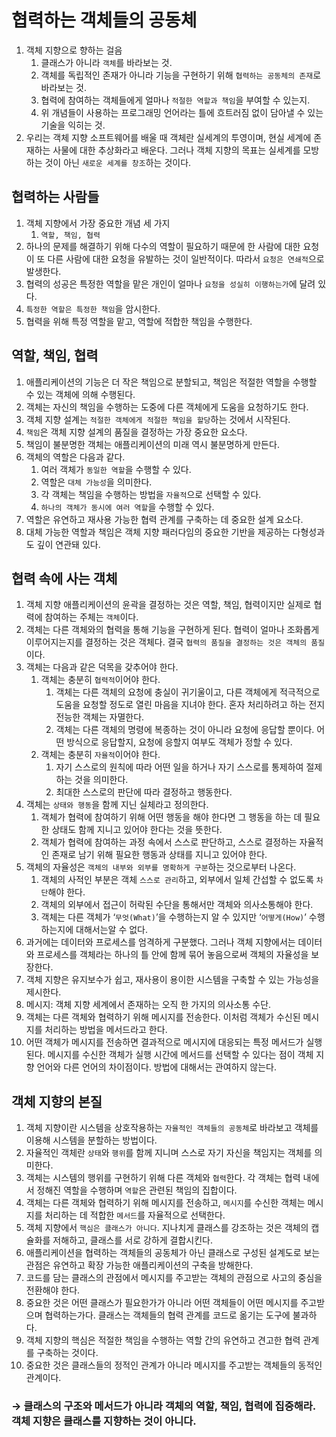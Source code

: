 # 협력하는 객체들의 공동체

1. 객체 지향으로 향하는 걸음
    1. 클래스가 아니라 `객체`를 바라보는 것.
    2. 객체를 독립적인 존재가 아니라 기능을 구현하기 위해 `협력하는 공동체의 존재`로 바라보는 것.
    3. 협력에 참여하는 객체들에게 얼마나 `적절한 역할과 책임`을 부여할 수 있는지.
    4. 위 개념들이 사용하는 프로그래밍 언어라는 틀에 흐트러짐 없이 담아낼 수 있는 기술을 익히는 것.
2. 우리는 객체 지향 소프트웨어를 배울 때 객체란 실세계의 투영이며, 현실 세계에 존재하는 사물에 대한 추상화라고 배운다. 그러나 객체 지향의 목표는 실세계를 모방하는 것이 아닌 `새로운 세계를 창조`하는 것이다.

## 협력하는 사람들

1. 객체 지향에서 가장 중요한 개념 세 가지
    1. `역할, 책임, 협력`
2. 하나의 문제를 해결하기 위해 다수의 역할이 필요하기 때문에 한 사람에 대한 요청이 또 다른 사람에 대한 요청을 유발하는 것이 일반적이다. 따라서 `요청은 연쇄적`으로 발생한다.
3. 협력의 성공은 특정한 역할을 맡은 개인이 얼마나 `요청을 성실히 이행하는가`에 달려 있다.
4. `특정한 역할은 특정한 책임`을 암시한다.
5. 협력을 위해 특정 역할을 맡고, 역할에 적합한 책임을 수행한다.

## 역할, 책임, 협력

1. 애플리케이션의 기능은 더 작은 책임으로 분할되고, 책임은 적절한 역할을 수행할 수 있는 객체에 의해 수행된다.
2. 객체는 자신의 책임을 수행하는 도중에 다른 객체에게 도움을 요청하기도 한다. 
3. 객체 지향 설계는 `적절한 객체에게 적절한 책임을 할당`하는 것에서 시작된다. 
4. `책임`은 객체 지향 설계의 품질을 결정하는 가장 중요한 요소다. 
5. 책임이 불분명한 객체는 애플리케이션의 미래 역시 불분명하게 만든다.
6. 객체의 역할은 다음과 같다.
    1. 여러 객체가 `동일한 역할`을 수행할 수 있다.
    2. 역할은 `대체 가능성`을 의미한다.
    3. 각 객체는 책임을 수행하는 방법을 `자율적`으로 선택할 수 있다.
    4. `하나의 객체가 동시에 여러 역할`을 수행할 수 있다.
7. 역할은 유연하고 재사용 가능한 협력 관계를 구축하는 데 중요한 설계 요소다. 
8. 대체 가능한 역할과 책임은 객체 지향 패러다임의 중요한 기반을 제공하는 다형성과도 깊이 연관돼 있다.

## 협력 속에 사는 객체

1. 객체 지향 애플리케이션의 윤곽을 결정하는 것은 역할, 책임, 협력이지만 실제로 협력에 참여하는 주체는 `객체`이다.
2. 객체는 다른 객체와의 협력을 통해 기능을 구현하게 된다. 협력이 얼마나 조화롭게 이루어지는지를 결정하는 것은 객체다. 결국 `협력의 품질을 결정하는 것은 객체의 품질`이다.
3. 객체는 다음과 같은 덕목을 갖추어야 한다.
    1. 객체는 충분히 `협력적`이어야 한다. 
        1. 객체는 다른 객체의 요청에 충실이 귀기울이고, 다른 객체에게 적극적으로 도움을 요청할 정도로 열린 마음을 지녀야 한다. 혼자 처리하려고 하는 전지전능한 객체는 자멸한다. 
        2. 객체는 다른 객체의 명령에 복종하는 것이 아니라 요청에 응답할 뿐이다. 어떤 방식으로 응답할지, 요청에 응할지 여부도 객체가 정할 수 있다.
    2. 객체는 충분히 `자율적`이어야 한다. 
        1. 자기 스스로의 원칙에 따라 어떤 일을 하거나 자기 스스로를 통제하여 절제하는 것을 의미한다.
        2. 최대한 스스로의 판단에 따라 결정하고 행동한다.
4. 객체는 `상태와 행동`을 함께 지닌 실체라고 정의한다.
    1. 객체가 협력에 참여하기 위해 어떤 행동을 해야 한다면 그 행동을 하는 데 필요한 상태도 함께 지니고 있어야 한다는 것을 뜻한다.
    2. 객체가 협력에 참여하는 과정 속에서 스스로 판단하고, 스스로 결정하는 자율적인 존재로 남기 위해 필요한 행동과 상태를 지니고 있어야 한다.
5. 객체의 자율성은 `객체의 내부와 외부를 명확하게 구분`하는 것으로부터 나온다.
    1. 객체의 사적인 부분은 객체 `스스로 관리`하고, 외부에서 일체 간섭할 수 없도록 `차단`해야 한다.
    2. 객체의 외부에서 접근이 허락된 수단을 통해서만 객체와 의사소통해야 한다.
    3. 객체는 다른 객체가 ‘`무엇(What)`’을 수행하는지 알 수 있지만 ‘`어떻게(How)`’ 수행하는지에 대해서는알 수 없다.
6. 과거에는 데이터와 프로세스를 엄격하게 구분했다. 그러나 객체 지향에서는 데이터와 프로세스를 객체라는 하나의 틀 안에 함께 묶어 놓음으로써 객체의 자율성을 보장한다. 
7. 객체 지향은 유지보수가 쉽고, 재사용이 용이한 시스템을 구축할 수 있는 가능성을 제시한다.
8. 메시지: 객체 지향 세계에서 존재하는 오직 한 가지의 의사소통 수단.
9. 객체는 다른 객체와 협력하기 위해 메시지를 전송한다. 이처럼 객체가 수신된 메시지를 처리하는 방법을 메서드라고 한다.
10. 어떤 객체가 메시지를 전송하면 결과적으로 메시지에 대응되는 특정 메서드가 실행된다. 메시지를 수신한 객체가 실행 시간에 메서드를 선택할 수 있다는 점이 객체 지향 언어와 다른 언어의 차이점이다. 방법에 대해서는 관여하지 않는다.

## 객체 지향의 본질

1. 객체 지향이란 시스템을 상호작용하는 `자율적인 객체들의 공동체`로 바라보고 객체를 이용해 시스템을 분할하는 방법이다.
2. 자율적인 객체란 `상태`와 `행위`를 함께 지니며 스스로 자기 자신을 책임지는 객체를 의미한다.
3. 객체는 시스템의 행위를 구현하기 위해 다른 객체와 `협력`한다. 각 객체는 협력 내에서 정해진 역할을 수행하며 `역할`은 관련된 책임의 집합이다.
4. 객체는 다른 객체와 협력하기 위해 메시지를 전송하고, `메시지`를 수신한 객체는 메시지를 처리하는 데 적합한 `메서드`를 자율적으로 선택한다.
5. 객체 지향에서 `핵심은 클래스가 아니다`. 지나치게 클래스를 강조하는 것은 객체의 캡슐화를 저해하고, 클래스를 서로 강하게 결합시킨다.
6. 애플리케이션을 협력하는 객체들의 공동체가 아닌 클래스로 구성된 설계도로 보는 관점은 유연하고 확장 가능한 애플리케이션의 구축을 방해한다.
7. 코드를 담는 클래스의 관점에서 메시지를 주고받는 객체의 관점으로 사고의 중심을 전환해야 한다.
8. 중요한 것은 어떤 클래스가 필요한가가 아니라 어떤 객체들이 어떤 메시지를 주고받으며 협력하는가다. 클래스는 객체들의 협력 관계를 코드로 옮기는 도구에 불과하다.
9. 객체 지향의 핵심은 적절한 책임을 수행하는 역할 간의 유연하고 견고한 협력 관계를 구축하는 것이다.
10. 중요한 것은 클래스들의 정적인 관계가 아니라 메시지를 주고받는 객체들의 동적인 관계이다.

### → 클래스의 구조와 메서드가 아니라 객체의 역할, 책임, 협력에 집중해라. 객체 지향은 클래스를 지향하는 것이 아니다.
